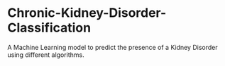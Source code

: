 # Chronic-Kidney-Disorder-Classification

A Machine Learning model to predict the presence of a Kidney Disorder using different algorithms.
